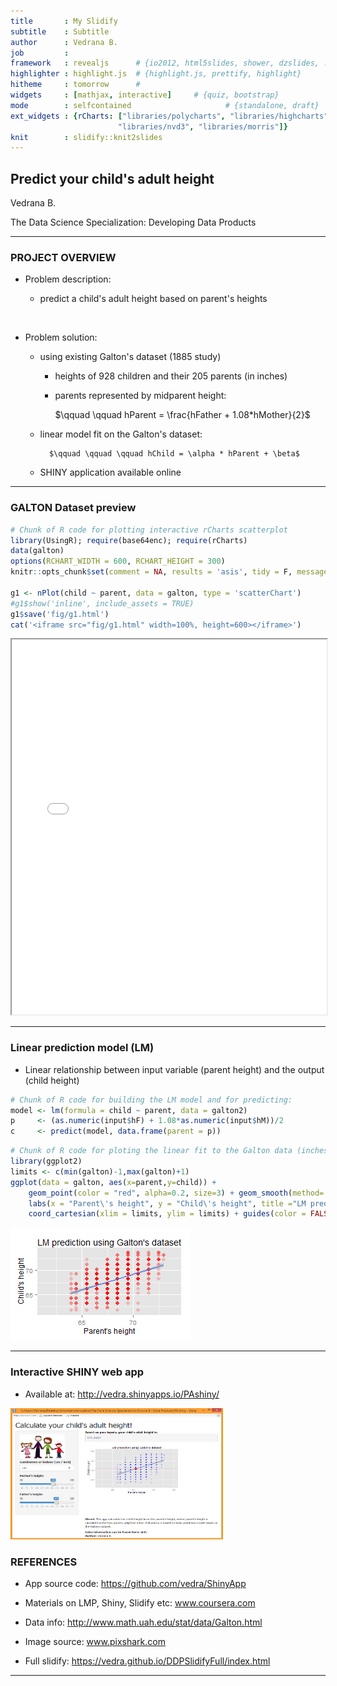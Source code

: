 ```yaml
---
title       : My Slidify
subtitle    : Subtitle
author      : Vedrana B.
job         : 
framework   : revealjs      # {io2012, html5slides, shower, dzslides, ...}
highlighter : highlight.js  # {highlight.js, prettify, highlight}
hitheme     : tomorrow      # 
widgets     : [mathjax, interactive]     # {quiz, bootstrap}
mode        : selfcontained                     # {standalone, draft}
ext_widgets : {rCharts: ["libraries/polycharts", "libraries/highcharts", 
                        "libraries/nvd3", "libraries/morris"]} 
knit        : slidify::knit2slides
---
```



## Predict your child's adult height

Vedrana B.

The Data Science Specialization: Developing Data Products


---

### PROJECT OVERVIEW

- Problem description: 
  
  - predict a child's adult height based on parent's heights

<p> &nbsp </p>

- Problem solution:

  - using existing Galton's dataset (1885 study)
  
      - heights of 928 children and their 205 parents (in inches)
    
      - parents represented by midparent height: 
    
          $\qquad \qquad hParent = \frac{hFather + 1.08*hMother}{2}$
      
  - linear model fit on the Galton's dataset:
  
          $\qquad \qquad \qquad hChild = \alpha * hParent + \beta$
  
  - SHINY application available online

---

### GALTON Dataset preview 




```r
# Chunk of R code for plotting interactive rCharts scatterplot
library(UsingR); require(base64enc); require(rCharts)
data(galton)
options(RCHART_WIDTH = 600, RCHART_HEIGHT = 300)
knitr::opts_chunk$set(comment = NA, results = 'asis', tidy = F, message = T)

g1 <- nPlot(child ~ parent, data = galton, type = 'scatterChart')
#g1$show('inline', include_assets = TRUE)
g1$save('fig/g1.html')
cat('<iframe src="fig/g1.html" width=100%, height=600></iframe>')
```

<iframe src="fig/g1.html" width=100%, height=600></iframe>

---

### Linear prediction model (LM)

- Linear relationship between input variable (parent height) and the output (child height)


```r
# Chunk of R code for building the LM model and for predicting:
model <- lm(formula = child ~ parent, data = galton2)
p     <- (as.numeric(input$hF) + 1.08*as.numeric(input$hM))/2
c     <- predict(model, data.frame(parent = p))
```



```r
# Chunk of R code for ploting the linear fit to the Galton data (inches):
library(ggplot2)
limits <- c(min(galton)-1,max(galton)+1)
ggplot(data = galton, aes(x=parent,y=child)) + 
    geom_point(color = "red", alpha=0.2, size=3) + geom_smooth(method='lm')  +
    labs(x = "Parent\'s height", y = "Child\'s height", title ="LM prediction using Galton\'s dataset") + 
    coord_cartesian(xlim = limits, ylim = limits) + guides(color = FALSE, fill = FALSE)
```

![plot of chunk plot2](assets/fig/plot2-1.png) 

---

### Interactive SHINY web app


- Available at: http://vedra.shinyapps.io/PAshiny/

<img width="340" height="210" src="AppShot.png">

### REFERENCES

- App source code: https://github.com/vedra/ShinyApp

- Materials on LMP, Shiny, Slidify etc: www.coursera.com

- Data info: http://www.math.uah.edu/stat/data/Galton.html

- Image source: www.pixshark.com

- Full slidify: https://vedra.github.io/DDPSlidifyFull/index.html

---

